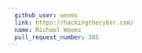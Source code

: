 ```yaml
---
  github_user: weems
  link: https://hackingthecyber.com/
  name: Michael Weems
  pull_request_number: 385
---
```

